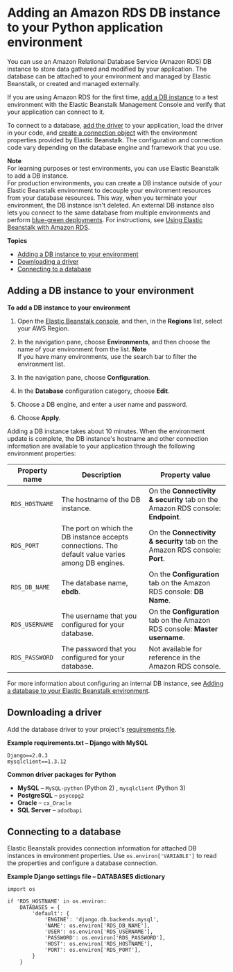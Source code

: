 # Adding an Amazon RDS DB instance to your Python application environment<a name="create-deploy-python-rds"></a>

You can use an Amazon Relational Database Service \(Amazon RDS\) DB instance to store data gathered and modified by your application\. The database can be attached to your environment and managed by Elastic Beanstalk, or created and managed externally\.

If you are using Amazon RDS for the first time, [add a DB instance](#python-rds-create) to a test environment with the Elastic Beanstalk Management Console and verify that your application can connect to it\.

To connect to a database, [add the driver](#python-rds-drivers) to your application, load the driver in your code, and [create a connection object](#python-rds-connect) with the environment properties provided by Elastic Beanstalk\. The configuration and connection code vary depending on the database engine and framework that you use\.

**Note**  
For learning purposes or test environments, you can use Elastic Beanstalk to add a DB instance\.  
For production environments, you can create a DB instance outside of your Elastic Beanstalk environment to decouple your environment resources from your database resources\. This way, when you terminate your environment, the DB instance isn't deleted\. An external DB instance also lets you connect to the same database from multiple environments and perform [blue\-green deployments](https://docs.aws.amazon.com/elasticbeanstalk/latest/dg/using-features.CNAMESwap.html)\. For instructions, see [Using Elastic Beanstalk with Amazon RDS](AWSHowTo.RDS.md)\.

**Topics**
+ [Adding a DB instance to your environment](#python-rds-create)
+ [Downloading a driver](#python-rds-drivers)
+ [Connecting to a database](#python-rds-connect)

## Adding a DB instance to your environment<a name="python-rds-create"></a>

**To add a DB instance to your environment**

1. Open the [Elastic Beanstalk console](https://console.aws.amazon.com/elasticbeanstalk), and then, in the **Regions** list, select your AWS Region\.

1. In the navigation pane, choose **Environments**, and then choose the name of your environment from the list\.
**Note**  
If you have many environments, use the search bar to filter the environment list\.

1. In the navigation pane, choose **Configuration**\.

1. In the **Database** configuration category, choose **Edit**\.

1. Choose a DB engine, and enter a user name and password\.

1. Choose **Apply**\.

Adding a DB instance takes about 10 minutes\. When the environment update is complete, the DB instance's hostname and other connection information are available to your application through the following environment properties:


| Property name | Description | Property value | 
| --- | --- | --- | 
|  `RDS_HOSTNAME`  |  The hostname of the DB instance\.  |  On the **Connectivity & security** tab on the Amazon RDS console: **Endpoint**\.  | 
|  `RDS_PORT`  |  The port on which the DB instance accepts connections\. The default value varies among DB engines\.  |  On the **Connectivity & security** tab on the Amazon RDS console: **Port**\.  | 
|  `RDS_DB_NAME`  |  The database name, **ebdb**\.  |  On the **Configuration** tab on the Amazon RDS console: **DB Name**\.  | 
|  `RDS_USERNAME`  |  The username that you configured for your database\.  |  On the **Configuration** tab on the Amazon RDS console: **Master username**\.  | 
|  `RDS_PASSWORD`  |  The password that you configured for your database\.  |  Not available for reference in the Amazon RDS console\.  | 

For more information about configuring an internal DB instance, see [Adding a database to your Elastic Beanstalk environment](using-features.managing.db.md)\.

## Downloading a driver<a name="python-rds-drivers"></a>

Add the database driver to your project's [requirements file](python-configuration-requirements.md)\.

**Example requirements\.txt – Django with MySQL**  

```
Django==2.0.3
mysqlclient==1.3.12
```

**Common driver packages for Python**
+ **MySQL** – `MySQL-python` \(Python 2\) , `mysqlclient` \(Python 3\)
+ **PostgreSQL** – `psycopg2`
+ **Oracle** – `cx_Oracle`
+ **SQL Server** – `adodbapi`

## Connecting to a database<a name="python-rds-connect"></a>

Elastic Beanstalk provides connection information for attached DB instances in environment properties\. Use `os.environ['VARIABLE']` to read the properties and configure a database connection\.

**Example Django settings file – DATABASES dictionary**  

```
import os

if 'RDS_HOSTNAME' in os.environ:
    DATABASES = {
        'default': {
            'ENGINE': 'django.db.backends.mysql',
            'NAME': os.environ['RDS_DB_NAME'],
            'USER': os.environ['RDS_USERNAME'],
            'PASSWORD': os.environ['RDS_PASSWORD'],
            'HOST': os.environ['RDS_HOSTNAME'],
            'PORT': os.environ['RDS_PORT'],
        }
    }
```